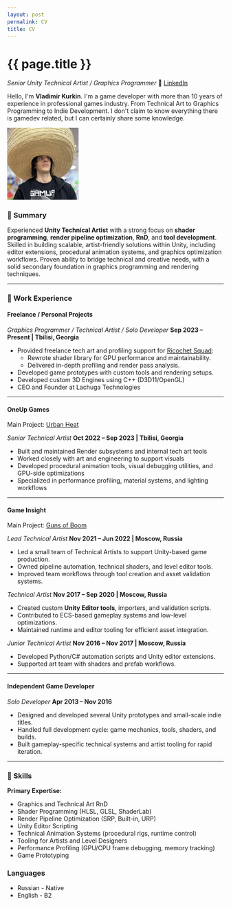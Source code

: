 ```yaml
---
layout: post
permalink: CV
title: CV
---
```




# {{ page.title }}

*Senior Unity Technical Artist / Graphics Programmer*
🔗 [LinkedIn](https://www.linkedin.com/in/vladimir-kurkin-abb234242)


Hello, I'm **Vladimir Kurkin**. I'm a game developer with more than 10 years of experience in professional games industry.
From Technical Art to Graphics Programming to Indie Development. I don't claim to know everything there is gamedev related, but I can certainly share some knowledge.

<img class="circleImage" style="width: 33%;" src="/assets/images/me-personally.jpg" alt="" title="me">

### 🧾 Summary

Experienced **Unity Technical Artist** with a strong focus on **shader programming**, **render pipeline optimization**, **RnD**, and **tool development**. Skilled in building scalable, artist-friendly solutions within Unity, including editor extensions, procedural animation systems, and graphics optimization workflows. Proven ability to bridge technical and creative needs, with a solid secondary foundation in graphics programming and rendering techniques.

---

### 💼 Work Experience

#### **Freelance / Personal Projects**

*Graphics Programmer / Technical Artist / Solo Developer*
**Sep 2023 – Present | Tbilisi, Georgia**

* Provided freelance tech art and profiling support for [Ricochet Squad](https://play.google.com/store/apps/details?id=nice.ricochet&hl=en):
  * Rewrote shader library for GPU performance and maintainability.
  * Delivered in-depth profiling and render pass analysis.
* Developed game prototypes with custom tools and rendering setups.
* Developed custom 3D Engines using C++ (D3D11/OpenGL)
* CEO and Founder at Lachuga Technologies

---

#### OneUp Games

Main Project: [Urban Heat](https://play.google.com/store/apps/details?id=gg.oneupgames.ggclient&hl=en)

*Senior Technical Artist*
**Oct 2022 – Sep 2023 | Tbilisi, Georgia**

* Built and maintained Render subsystems and internal tech art tools
* Worked closely with art and engineering to support visuals
* Developed procedural animation tools, visual debugging utilities, and GPU-side optimizations
* Specialized in performance profiling, material systems, and lighting workflows

---

#### Game Insight

Main Project: [Guns of Boom](https://play.google.com/store/apps/details?id=com.gameinsight.gobandroid&hl=en)

*Lead Technical Artist*
**Nov 2021 – Jun 2022 | Moscow, Russia**

* Led a small team of Technical Artists to support Unity-based game production.
* Owned pipeline automation, technical shaders, and level editor tools.
* Improved team workflows through tool creation and asset validation systems.

*Technical Artist*
**Nov 2017 – Sep 2020 | Moscow, Russia**

* Created custom **Unity Editor tools**, importers, and validation scripts.
* Contributed to ECS-based gameplay systems and low-level optimizations.
* Maintained runtime and editor tooling for efficient asset integration.

*Junior Technical Artist*
**Nov 2016 – Nov 2017 | Moscow, Russia**

* Developed Python/C# automation scripts and Unity editor extensions.
* Supported art team with shaders and prefab workflows.

---

#### **Independent Game Developer**

*Solo Developer*
**Apr 2013 – Nov 2016**

* Designed and developed several Unity prototypes and small-scale indie titles.
* Handled full development cycle: game mechanics, tools, shaders, and builds.
* Built gameplay-specific technical systems and artist tooling for rapid iteration.

---

### 🧠 Skills

**Primary Expertise:**

* Graphics and Technical Art RnD
* Shader Programming (HLSL, GLSL, ShaderLab)
* Render Pipeline Optimization (SRP, Built-in, URP)
* Unity Editor Scripting
* Technical Animation Systems (procedural rigs, runtime control)
* Tooling for Artists and Level Designers
* Performance Profiling (GPU/CPU frame debugging, memory tracking)
* Game Prototyping

### Languages

* Russian - Native
* English - B2